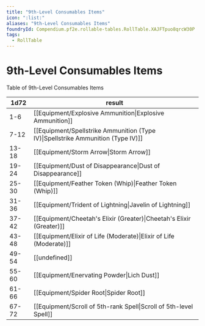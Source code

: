 ```yaml
---
title: "9th-Level Consumables Items"
icon: ":list:"
aliases: "9th-Level Consumables Items"
foundryId: Compendium.pf2e.rollable-tables.RollTable.XAJFTpuo8qrcW30P
tags:
  - RollTable
---
```


# 9th-Level Consumables Items
Table of 9th-Level Consumables Items

| 1d72 | result |
|------|--------|
| 1-6 | [[Equipment/Explosive Ammunition\|Explosive Ammunition]] |
| 7-12 | [[Equipment/Spellstrike Ammunition (Type IV)\|Spellstrike Ammunition (Type IV)]] |
| 13-18 | [[Equipment/Storm Arrow\|Storm Arrow]] |
| 19-24 | [[Equipment/Dust of Disappearance\|Dust of Disappearance]] |
| 25-30 | [[Equipment/Feather Token (Whip)\|Feather Token (Whip)]] |
| 31-36 | [[Equipment/Trident of Lightning\|Javelin of Lightning]] |
| 37-42 | [[Equipment/Cheetah's Elixir (Greater)\|Cheetah's Elixir (Greater)]] |
| 43-48 | [[Equipment/Elixir of Life (Moderate)\|Elixir of Life (Moderate)]] |
| 49-54 | [[undefined]] |
| 55-60 | [[Equipment/Enervating Powder\|Lich Dust]] |
| 61-66 | [[Equipment/Spider Root\|Spider Root]] |
| 67-72 | [[Equipment/Scroll of 5th-rank Spell\|Scroll of 5th-level Spell]] |
